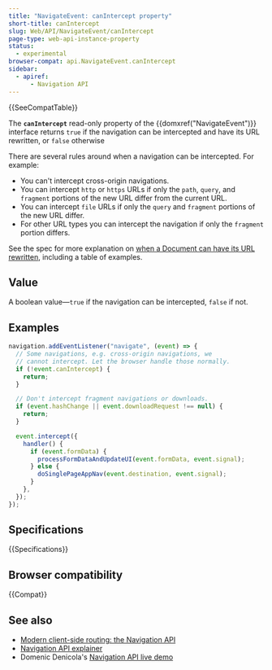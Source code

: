 ```yaml
---
title: "NavigateEvent: canIntercept property"
short-title: canIntercept
slug: Web/API/NavigateEvent/canIntercept
page-type: web-api-instance-property
status:
  - experimental
browser-compat: api.NavigateEvent.canIntercept
sidebar:
  - apiref:
      - Navigation API
---
```


{{SeeCompatTable}}

The **`canIntercept`** read-only property of the
{{domxref("NavigateEvent")}} interface returns `true` if the navigation can be intercepted and have its URL rewritten, or `false` otherwise

There are several rules around when a navigation can be intercepted. For example:

- You can't intercept cross-origin navigations.
- You can intercept `http` or `https` URLs if only the `path`, `query`, and `fragment` portions of the new URL differ from the current URL.
- You can intercept `file` URLs if only the `query` and `fragment` portions of the new URL differ.
- For other URL types you can intercept the navigation if only the `fragment` portion differs.

See the spec for more explanation on [when a Document can have its URL rewritten](https://html.spec.whatwg.org/multipage/nav-history-apis.html#can-have-its-url-rewritten), including a table of examples.

## Value

A boolean value—`true` if the navigation can be intercepted, `false` if not.

## Examples

```js
navigation.addEventListener("navigate", (event) => {
  // Some navigations, e.g. cross-origin navigations, we
  // cannot intercept. Let the browser handle those normally.
  if (!event.canIntercept) {
    return;
  }

  // Don't intercept fragment navigations or downloads.
  if (event.hashChange || event.downloadRequest !== null) {
    return;
  }

  event.intercept({
    handler() {
      if (event.formData) {
        processFormDataAndUpdateUI(event.formData, event.signal);
      } else {
        doSinglePageAppNav(event.destination, event.signal);
      }
    },
  });
});
```

## Specifications

{{Specifications}}

## Browser compatibility

{{Compat}}

## See also

- [Modern client-side routing: the Navigation API](https://developer.chrome.com/docs/web-platform/navigation-api/)
- [Navigation API explainer](https://github.com/WICG/navigation-api/blob/main/README.md)
- Domenic Denicola's [Navigation API live demo](https://gigantic-honored-octagon.glitch.me/)
